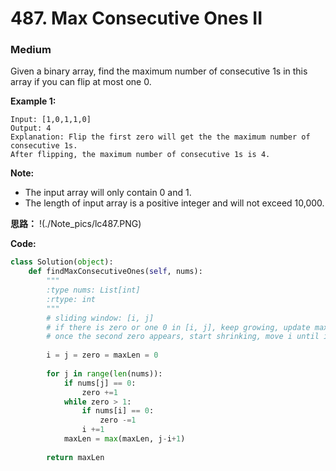 # 487. Max Consecutive Ones II
### Medium

Given a binary array, find the maximum number of consecutive 1s in this array if you can flip at most one 0.

**Example 1:**

```
Input: [1,0,1,1,0]
Output: 4
Explanation: Flip the first zero will get the the maximum number of consecutive 1s.
After flipping, the maximum number of consecutive 1s is 4.
```

**Note:**
* The input array will only contain 0 and 1.
* The length of input array is a positive integer and will not exceed 10,000.

**思路：**
!(./Note_pics/lc487.PNG)

**Code:**
```python
class Solution(object):
    def findMaxConsecutiveOnes(self, nums):
        """
        :type nums: List[int]
        :rtype: int
        """
        # sliding window: [i, j]
        # if there is zero or one 0 in [i, j], keep growing, update max len
        # once the second zero appears, start shrinking, move i until it pass one zero
        
        i = j = zero = maxLen = 0
        
        for j in range(len(nums)):
            if nums[j] == 0:
                zero +=1
            while zero > 1:
                if nums[i] == 0:
                    zero -=1
                i +=1
            maxLen = max(maxLen, j-i+1)
        
        return maxLen
```

